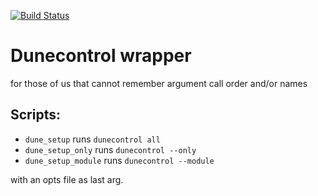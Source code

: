 [![Build Status](https://travis-ci.org/dune-community/dune-xt-functions.svg?branch=master)](https://travis-ci.org/dune-community/dune-xt-functions)

# Dunecontrol wrapper

for those of us that cannot remember argument call order and/or names

## Scripts:

- ```dune_setup``` runs ```dunecontrol all```
- ```dune_setup_only``` runs ```dunecontrol --only```
- ```dune_setup_module``` runs ```dunecontrol --module```

with an opts file as last arg.
